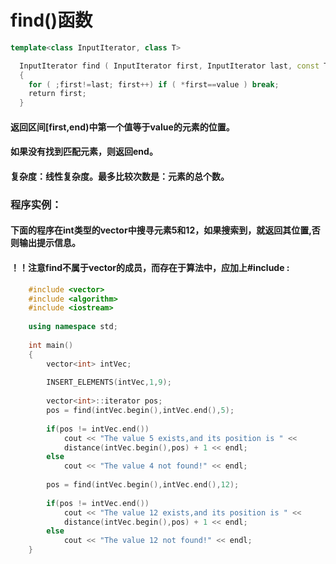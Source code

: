 # find()函数

```C++
template<class InputIterator, class T>

  InputIterator find ( InputIterator first, InputIterator last, const T& value )
  {
	for ( ;first!=last; first++) if ( *first==value ) break;
    return first;
  }
```



#### 返回区间[first,end)中第一个值等于value的元素的位置。

#### 如果没有找到匹配元素，则返回end。

#### 复杂度：线性复杂度。最多比较次数是：元素的总个数。

###     程序实例：

#### 下面的程序在int类型的vector中搜寻元素5和12，如果搜索到，就返回其位置,否则输出提示信息。

#### ！！注意find不属于vector的成员，而存在于算法中，应加上#include<algorithm> :

```c++
	#include <vector>
	#include <algorithm>
	#include <iostream>
 
	using namespace std;
 
	int main()
	{
		vector<int> intVec;
 
		INSERT_ELEMENTS(intVec,1,9);
 
		vector<int>::iterator pos;
		pos = find(intVec.begin(),intVec.end(),5);
 
		if(pos != intVec.end())
			cout << "The value 5 exists,and its position is " <<
			distance(intVec.begin(),pos) + 1 << endl;
		else
			cout << "The value 4 not found!" << endl;
 
		pos = find(intVec.begin(),intVec.end(),12);
 
		if(pos != intVec.end())
			cout << "The value 12 exists,and its position is " <<
			distance(intVec.begin(),pos) + 1 << endl;
		else
			cout << "The value 12 not found!" << endl;
	}
```

